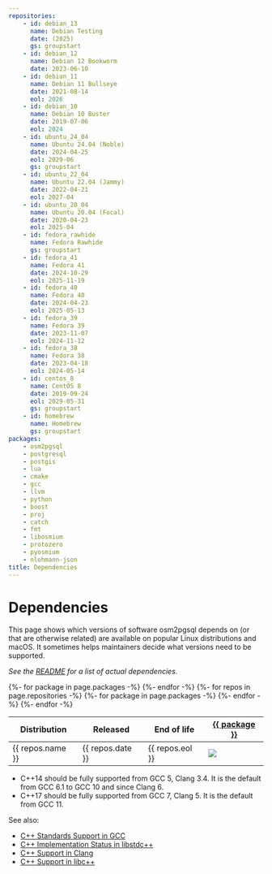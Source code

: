 ```yaml
---
repositories:
    - id: debian_13
      name: Debian Testing
      date: (2025)
      gs: groupstart
    - id: debian_12
      name: Debian 12 Bookworm
      date: 2023-06-10
    - id: debian_11
      name: Debian 11 Bullseye
      date: 2021-08-14
      eol: 2026
    - id: debian_10
      name: Debian 10 Buster
      date: 2019-07-06
      eol: 2024
    - id: ubuntu_24_04
      name: Ubuntu 24.04 (Noble)
      date: 2024-04-25
      eol: 2029-06
      gs: groupstart
    - id: ubuntu_22_04
      name: Ubuntu 22.04 (Jammy)
      date: 2022-04-21
      eol: 2027-04
    - id: ubuntu_20_04
      name: Ubuntu 20.04 (Focal)
      date: 2020-04-23
      eol: 2025-04
    - id: fedora_rawhide
      name: Fedora Rawhide
      gs: groupstart
    - id: fedora_41
      name: Fedora 41
      date: 2024-10-29
      eol: 2025-11-19
    - id: fedora_40
      name: Fedora 40
      date: 2024-04-23
      eol: 2025-05-13
    - id: fedora_39
      name: Fedora 39
      date: 2023-11-07
      eol: 2024-11-12
    - id: fedora_38
      name: Fedora 38
      date: 2023-04-18
      eol: 2024-05-14
    - id: centos_8
      name: CentOS 8
      date: 2019-09-24
      eol: 2029-05-31
      gs: groupstart
    - id: homebrew
      name: Homebrew
      gs: groupstart
packages:
    - osm2pgsql
    - postgresql
    - postgis
    - lua
    - cmake
    - gcc
    - llvm
    - python
    - boost
    - proj
    - catch
    - fmt
    - libosmium
    - protozero
    - pyosmium
    - nlohmann-json
title: Dependencies
---
```


# Dependencies

This page shows which versions of software osm2pgsql depends on (or that are
otherwise related) are available on popular Linux distributions and macOS. It
sometimes helps maintainers decide what versions need to be supported.

*See the
[README](https://github.com/osm2pgsql-dev/osm2pgsql/blob/master/README.md) for
a list of actual dependencies.*

<table class="software-versions">
<thead>
    <tr>
        <th>Distribution</th>
        <th>Released</th>
        <th>End of life</th>
{%- for package in page.packages -%}
        <th><a href="https://repology.org/project/{{ package }}/versions">{{ package }}</a></th>
{%- endfor -%}
    </tr>
</thead>
<tbody>
{%- for repos in page.repositories -%}
    <tr class="{{ repos.gs }}">
        <td>{{ repos.name }}</td>
        <td>{{ repos.date }}</td>
        <td>{{ repos.eol }}</td>
{%- for package in page.packages -%}
        <td><img src="https://repology.org/badge/version-for-repo/{{ repos.id }}/{{ package }}.svg?header="/></td>
{%- endfor -%}
    </tr>
{%- endfor -%}

</tbody>
</table>

* C++14 should be fully supported from GCC 5, Clang 3.4. It is the default from GCC 6.1 to GCC 10 and since Clang 6.
* C++17 should be fully supported from GCC 7, Clang 5. It is the default from GCC 11.

See also:

* [C++ Standards Support in GCC](https://gcc.gnu.org/projects/cxx-status.html)
* [C++ Implementation Status in libstdc++](https://gcc.gnu.org/onlinedocs/libstdc++/manual/status.html)
* [C++ Support in Clang](https://clang.llvm.org/cxx_status.html)
* [C++ Support in libc++](https://libcxx.llvm.org/)


